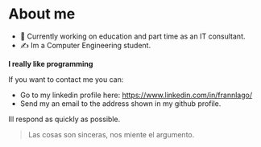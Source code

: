# About me

- 🙌 Currently working on education and part time as an IT consultant.
- ✍️ Im a Computer Engineering student.

**I really like programming**

If you want to contact me you can:
- Go to my linkedin profile here: https://www.linkedin.com/in/frannlago/
- Send my an email to the address shown in my github profile.
  
Ill respond as quickly as possible.




> Las cosas son sinceras, nos miente el argumento.
